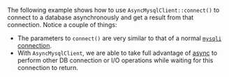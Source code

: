 The following example shows how to use `AsyncMysqlClient::connect()` to connect to a database asynchronously and get a result from that connection. Notice a couple of things:

* The parameters to `connect()` are very similar to that of a normal [`mysqli` connection](http://php.net/manual/en/mysqli.construct.php).
* With `AsyncMysqlClient`, we are able to take full advantage of [async](../../../async/introduction.md) to perform other DB connection or I/O operations while waiting for this connection to return.
